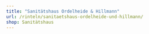 ```yaml
---
title: "Sanitätshaus Ordelheide & Hillmann"
url: /rinteln/sanitaetshaus-ordelheide-und-hillmann/
shop: Sanitätshaus
---
```

